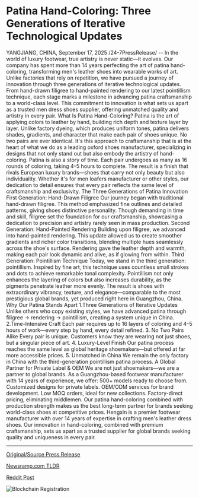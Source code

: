 # Patina Hand-Coloring: Three Generations of Iterative Technological Updates

YANGJIANG, CHINA, September 17, 2025 /24-7PressRelease/ -- In the world of luxury footwear, true artistry is never static—it evolves. Our company has spent more than 14 years perfecting the art of patina hand-coloring, transforming men's leather shoes into wearable works of art. Unlike factories that rely on repetition, we have pursued a journey of innovation through three generations of iterative technological updates. From hand-drawn filigree to hand-painted rendering to our latest pointillism technique, each stage marks a milestone in advancing patina craftsmanship to a world-class level. This commitment to innovation is what sets us apart as a trusted men dress shoes supplier, offering unmatched quality and artistry in every pair.  What Is Patina Hand-Coloring?  Patina is the art of applying colors to leather by hand, building rich depth and texture layer by layer. Unlike factory dyeing, which produces uniform tones, patina delivers shades, gradients, and character that make each pair of shoes unique. No two pairs are ever identical. It's this approach to craftsmanship that is at the heart of what we do as a leading oxford shoes manufacturer, specializing in designs that not only stand out but also embody the artistry of hand-coloring.  Patina is also a story of time. Each pair undergoes as many as 16 rounds of coloring, taking 4–5 hours to complete. The result is a finish that rivals European luxury brands—shoes that carry not only beauty but also individuality. Whether it's for men loafers manufacturer or other styles, our dedication to detail ensures that every pair reflects the same level of craftsmanship and exclusivity.  The Three Generations of Patina Innovation  First Generation: Hand-Drawn Filigree  Our journey began with traditional hand-drawn filigree. This method emphasized fine outlines and detailed patterns, giving shoes distinctive personality. Though demanding in time and skill, filigree set the foundation for our craftsmanship, showcasing a dedication to precision and artistry rarely seen in mass production.  Second Generation: Hand-Painted Rendering  Building upon filigree, we advanced into hand-painted rendering. This update allowed us to create smoother gradients and richer color transitions, blending multiple hues seamlessly across the shoe's surface. Rendering gave the leather depth and warmth, making each pair look dynamic and alive, as if glowing from within.  Third Generation: Pointillism Technique  Today, we stand in the third generation: pointillism. Inspired by fine art, this technique uses countless small strokes and dots to achieve remarkable tonal complexity. Pointillism not only enhances the layering of colors but also increases durability, as the pigments penetrate leather more evenly. The result is shoes with extraordinary vibrancy, texture, and elegance—comparable to the most prestigious global brands, yet produced right here in Guangzhou, China.  Why Our Patina Stands Apart  1.Three Generations of Iterative Updates Unlike others who copy existing styles, we have advanced patina through filigree → rendering → pointillism, creating a system unique in China.  2.Time-Intensive Craft Each pair requires up to 16 layers of coloring and 4–5 hours of work—every step by hand, every detail refined.  3. No Two Pairs Alike Every pair is unique. Customers know they are wearing not just shoes, but a singular piece of art.  4. Luxury-Level Finish Our patina process reaches the same level as global heritage shoemakers—but offered at far more accessible prices.  5. Unmatched in China We remain the only factory in China with the third-generation pointillism patina process.  A Global Partner for Private Label & OEM  We are not just shoemakers—we are a partner to global brands. As a Guangzhou-based footwear manufacturer with 14 years of experience, we offer:  500+ models ready to choose from.  Customized designs for private labels.  OEM/ODM services for brand development.  Low MOQ orders, ideal for new collections.  Factory-direct pricing, eliminating middlemen.  Our patina hand-coloring combined with production strength makes us the best long-term partner for brands seeking world-class shoes at competitive prices.  Hengxin is a premier footwear manufacturer with over 14 years of expertise in crafting men's leather dress shoes. Our innovation in hand-coloring, combined with premium craftsmanship, sets us apart as a trusted supplier for global brands seeking quality and uniqueness in every pair. 

---

[Original/Source Press Release](https://www.24-7pressrelease.com/press-release/526836/patina-hand-coloring-three-generations-of-iterative-technological-updates)
                    

[Newsramp.com TLDR](https://newsramp.com/curated-news/chinese-shoemaker-revolutionizes-luxury-footwear-with-three-generation-patina-innovation/07bcb8a36d0a79cdb173837edabdbc82) 

 



[Reddit Post](https://www.reddit.com/r/Lifestyle_Culture/comments/1nj6sgv/chinese_shoemaker_revolutionizes_luxury_footwear/) 



![Blockchain Registration](https://cdn.newsramp.app/24-7PressRelease/qrcode/259/17/iconX4FL.webp)
